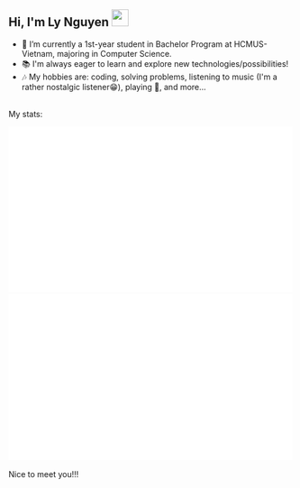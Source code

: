 ## Hi, I'm Ly Nguyen <img width="30px" height="30px" src="https://raw.githubusercontent.com/iampavangandhi/iampavangandhi/master/gifs/Hi.gif" />

- 🌱 I’m currently a 1st-year student in Bachelor Program at HCMUS-Vietnam, majoring in Computer Science.
- 📚 I'm always eager to learn and explore new technologies/possibilities!
- 🎶 My hobbies are: coding, solving problems, listening to music (I'm a rather nostalgic listener😁), playing 🎹, and more...
<br>
My stats:
<p align="center">
<img src="https://github.com/sxweetlollipop2912/github-stats/blob/master/generated/overview.svg">
<img src="https://github.com/sxweetlollipop2912/github-stats/blob/master/generated/languages.svg">
</p>

Nice to meet you!!!
